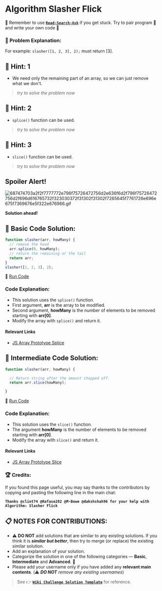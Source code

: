 # Algorithm Slasher Flick

:triangular_flag_on_post: Remember to use [**`Read-Search-Ask`**](FreeCodeCamp-Get-Help) if you get stuck. Try to pair program :busts_in_silhouette: and write your own code :pencil:

### :checkered_flag: Problem Explanation:

For example: `slasher([1, 2, 3], 2);` must return [3].

## :speech_balloon: Hint: 1

- We need only the remaining part of an array, so we can just remove what we don't.

> _try to solve the problem now_

## :speech_balloon: Hint: 2

- `splice()` function can be used.

> _try to solve the problem now_

## :speech_balloon: Hint: 3

- `slice()` function can be used.

> _try to solve the problem now_

## Spoiler Alert!

![687474703a2f2f7777772e796f75726472756d2e636f6d2f796f75726472756d2f696d616765732f323030372f31302f31302f7265645f7761726e696e675f7369676e5f322e676966.gif](https://files.gitter.im/FreeCodeCamp/Wiki/nlOm/thumb/687474703a2f2f7777772e796f75726472756d2e636f6d2f796f75726472756d2f696d616765732f323030372f31302f31302f7265645f7761726e696e675f7369676e5f322e676966.gif)

**Solution ahead!**

## :beginner: Basic Code Solution:

```javascript
function slasher(arr, howMany) {
  // remove the head
  arr.splice(0, howMany);
  // return the remaining or the tail
  return arr;
}
slasher([1, 2, 3], 2);
```

:rocket: [Run Code](https://repl.it/CLjU/28)

### Code Explanation:

- This solution uses the `splice()` function.
- First argument, **arr** is the array to be modified.
- Second argument, **howMany** is the number of elements to be removed starting with **arr[0]**.
- Modify the array with `splice()` and return it.

#### Relevant Links

- [JS Array Prototype Splice](JS-Array-Prototype-Splice)

## :sunflower: Intermediate Code Solution:

```javascript
function slasher(arr, howMany) {

  // Return string after the amount chopped off.
  return arr.slice(howMany);

}
```

:rocket: [Run Code](https://repl.it/CLjU/29)

### Code Explanation:

- This solution uses the `slice()` function.
- The argument **howMany** is the number of elements to be removed starting with **arr[0]**.
- Modify the array with `slice()` and return it.

#### Relevant Links

- [JS Array Prototype Slice](JS-Array-Prototype-Slice)

### :trophy: Credits:

If you found this page useful, you may say thanks to the contributors by copying and pasting the following line in the main chat:

**`Thanks @clint74 @Rafase282 @M-Bowe @dakshshah96 for your help with Algorithm: Slasher Flick`**

## :clipboard: NOTES FOR CONTRIBUTIONS:

- :warning: **DO NOT** add solutions that are similar to any existing solutions. If you think it is **_similar but better_**, then try to merge (or replace) the existing similar solution.
- Add an explanation of your solution.
- Categorize the solution in one of the following categories &mdash; **Basic**, **Intermediate** and **Advanced**. :traffic_light:
- Please add your username only if you have added any **relevant main contents**. (:warning: **_DO NOT_** _remove any existing usernames_)

> See :point_right: [**`Wiki Challenge Solution Template`**](Wiki-Template-Challenge-Solution) for reference.
